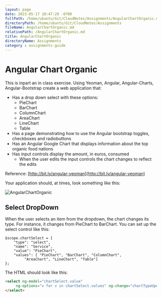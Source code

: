 ```yaml
---
layout: page
date: 2023-05-17 10:47:29 -0700
fullPath: /home/ubuntu/Git/CloudNotes/Assignments/AngularChartOrganic.md
directoryPath: /home/ubuntu/Git/CloudNotes/Assignments
fileName: AngularChartOrganic.md
relativePath: /AngularChartOrganic.md
title: AngularChartOrganic
directoryName: Assignments
category : assignments-guide
---
```


# Angular Chart Organic

This is inpart an in class exercise. Using Yeoman, Angular, Angular-Charts, Angular-Bootstrap create a web application that:

- Has a drop down select with these options:
	- PieChart
	- BarChart
	- ColumnChart
	- AreaChart
	- LineChart
	- Table
- Has a page demonstrating how to use the Angular bootstrap toggles, checkboxes and radiobuttons
- Has an Angular Google Chart that displays information about the top organic food nations
- Has input controls display the amount, in euros, consumed
	- When the user edits the input controls the chart changes to reflect the edits


Reference: [http://bit.ly/angular-yeoman](http://bit.ly/angular-yeoman)

Your application should, at times, look something like this:

![AngularChartOrganic](https://drive.google.com/uc?export=view&id=0B25UTAlOfPRGZTBYVmZjdGdXR0E)

## Select DropDown

When the user selects an item from the dropdown, the chart changes its type. For instance, it changes from PieChart to BarChart. You can set up the select control like this:

```
$scope.chartSelect = {
    "type": "select",
    "name": "Service",
    "value": "PieChart",
    "values": [ "PieChart", "BarChart", "ColumnChart", 
         "AreaChart", "LineChart", "Table"]
};
```

The HTML should look like this:

```HTML
<select ng-model="chartSelect.value" 
     ng-options="v for v in chartSelect.values" ng-change="chartTypeUpdate()">
</select>
```
